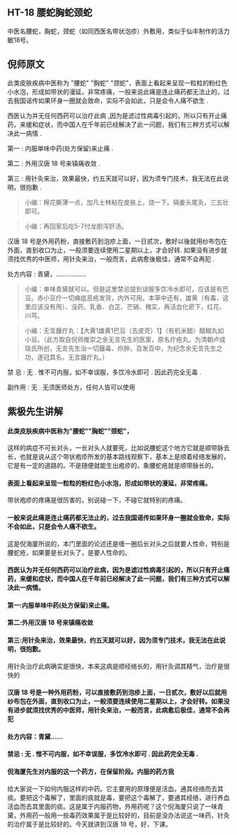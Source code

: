 ## HT-18 腰蛇胸蛇颈蛇

中医名腰蛇，胸蛇，颈蛇（如同西医名带状泡疹）外敷用，类似于仙丰制作的活力敏18号。

## 倪师原文

此类皮肤疾病中医称为 "腰蛇" "胸蛇" "颈蛇"，表面上看起来呈现一粒粒的粉红色小水泡，形成如带状的漫延，非常疼痛，一般来说此痛是连止痛药都无法止的，过去我国谣传如果环身一圈就会致命，实际不会如此，只是会令人痛不欲生 .

西医认为并无任何西药可以治疗此病 ,因为是滤过性病毒引起的，所以只有开止痛药，来缓和症状，而中国人在千年前已经解决了此一问题，我们有三种方式可以解决此一病情 .

第一 : 内服单味中药(处方保留)来止痛 .

第二 : 外用汉唐 18 号来镇痛收敛 .

第三 : 用针灸来治，效果最快，约五天就可以好，因为须专门技术，我无法在此说明，很抱歉 .

> 小编：棉花撕薄一点，加凡士林粘在皮肤上，烧一下。隔姜头尾灸，三五壮即可。

> 小编：再回家后吃5-7付龙胆泻肝汤。

汉唐 18 号是外用药粉，直接敷药到泡疹上面，一日贰次，敷好以後就用纱布包在外面，直到收口为止，一般须要连续使用二星期以上，才会好转. 如果没有进步就须找优秀的中医师，用针灸来治，一般而言，此病愈後极佳，通常不会再犯 .

处方内容 : 青黛，.................

> 小编：单味青黛就可以。但是这里禁忌提到误服多饮冷水即可，应该是有巴豆。赤小豆疗一切痈疽恶疮发背，内外可用。本草中还有，雄黄（有毒，这里应该没有用）、没药、乳香、白芷、芒硝、槐实，再活血化瘀下，红花、川芎。

> 小编：无言廱疔丸：【大黄1雄黄1巴豆（去皮壳）1】（有机米醋）醋糊丸如小豆。（此方取自倪师推崇之余无言先生的医案，原名疔疮丸，为清朝卢成琰氏所创，无言先生治一切廱毒、疖肿，百发百中，为纪念余无言先生之功，遂冠其名，无言廱疔丸。）

禁 忌 : 无 . 惟不可内服，如不幸误服，多饮冷水即可 . 因此药完全无毒 .

副作用 : 无 . 无须医师处方，任何人皆可以使用

## 紫极先生讲解

#### 此类皮肤疾病中医称为"腰蛇""胸蛇""颈蛇"，

这样的病症不可长对头，一长对头人就要死，比如说腰蛇这个地方它就是顺带脉去长，也就是说从这个带状疱疹所发的基本路线观察下，基本上是顺着经络发展的，它是有一定的道路的。不是随便就能生出疱疹的，象腰蛇疮就是顺带脉长的。

#### 表面上看起来呈现一粒粒的粉红色小水泡，形成如带状的漫延，非常疼痛。

带状疱疹的疼痛是很厉害的，别说碰一下，不碰它就特别的疼痛。

#### 一般来说此痛是连止痛药都无法止的，过去我国谣传如果环身一圈就会致命，实际不会如此，只是会令人痛不欲生。

这是倪海厦所说的，本门里面的论述还是缠一圈后长对头之后就要人性命，特别是腰蛇疮，如果要是长对头了，是要人性命的。

#### 西医认为并无任何西药可以治疗此病，因为是滤过性病毒引起的，所以只有开止痛药，来缓和症状，而中国人在千年前已经解决了此一问题，我们有三种方式可以解决此一病情。

#### 第一:内服单味中药(处方保留)来止痛。

#### 第二:外用汉唐 18 号来镇痛收敛

#### 第三:用针灸来治，效果最快，约五天就可以好，因为须专门技术，我无法在此说明，很抱歉。

用针灸治疗此病确实是很快，本来这病是顺经络长的，用针灸调其精气，治疗是很快的

#### 汉唐 18 号是一种外用药粉，可以直接敷药到泡疹上面，一日贰次，敷好以后就用纱布包在外面，直到收口为止，一般须要连续使用二星期以上，才会好转。如果没有进步就须找优秀的中医师，用针灸来治，一般而言，此病愈后极佳，通常不会再犯

#### 处方内容：青黛……

#### 禁忌 : 无 . 惟不可内服，如不幸误服，多饮冷水即可 . 因此药完全无毒 .

#### 倪海厦先生对内服的这一个药方，在保留阶段。内服的药方我

给大家说一下如何内服这样的中药。它主要用的原理便是活血，通其经络而去其痰。要把这个毒解了，里面的痰就是毒，要把这个毒解了，要通其经络，进行养血活血而去其里面的痰。这是属于内服药物，外用药呢？这个倪海厦只说了一味青黛，外用药一般用一些毒药效果属于是比较好的，目前是没办法说这一味药，针灸的治疗属于是比较好的。今天就讲到汉唐 18 号，好，下课。
